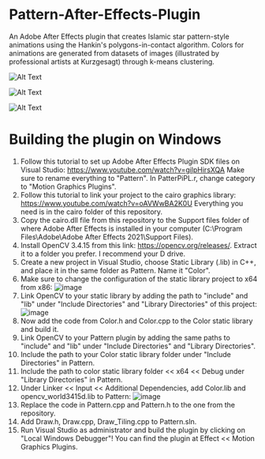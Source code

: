 # Pattern-After-Effects-Plugin
An Adobe After Effects plugin that creates Islamic star pattern-style animations using the Hankin's polygons-in-contact algorithm. Colors for animations are generated from 
datasets of images (illustrated by professional artists at Kurzgesagt) through k-means clustering.

![Alt Text](https://github.com/nithishakumar/Pattern-After-Effects-Plugin/blob/main/animations/animation%201.gif)

![Alt Text](https://github.com/nithishakumar/Pattern-After-Effects-Plugin/blob/main/animations/animation%202.gif)

![Alt Text](https://github.com/nithishakumar/Pattern-After-Effects-Plugin/blob/main/animations/animation%203.gif)

# Building the plugin on Windows

1. Follow this tutorial to set up Adobe After Effects Plugin SDK files on Visual Studio: https://www.youtube.com/watch?v=gilpHirsXQA 
   Make sure to rename everything to "Pattern". In PatterPiPL.r, change category to "Motion Graphics Plugins".
2. Follow this tutorial to link your project to the cairo graphics library: https://www.youtube.com/watch?v=oAVWwBA2K0U
   Everything you need is in the cairo folder of this repository. 
3. Copy the cairo.dll file from this repository to the Support files folder of where Adobe After Effects is installed in your computer 
   (C:\Program Files\Adobe\Adobe After Effects 2021\Support Files).
4. Install OpenCV 3.4.15 from this link: https://opencv.org/releases/. Extract it to a folder you prefer. I recommend your D drive.
5. Create a new project in Visual Studio, choose Static Library (.lib) in C++, and place it in the same folder as Pattern. Name it "Color".
6. Make sure to change the configuration of the static library project to x64 from x86:
   ![image](https://user-images.githubusercontent.com/73742037/131928290-43f029dd-4664-464e-a667-45537e956981.png)
8. Link OpenCV to your static library by adding the path to "include" and "lib" under "Include Directories" and "Library Directories" of this project:
   ![image](https://user-images.githubusercontent.com/73742037/131928183-cc8f2460-4463-458e-a5b2-896720664aef.png)
8. Now add the code from Color.h and Color.cpp to the Color static library and build it.
9. Link OpenCV to your Pattern plugin by adding the same paths to "include" and "lib" under "Include Directories" and "Library Directories".
10. Include the path to your Color static library folder under "Include Directories" in Pattern.
11. Include the path to color static library folder << x64 << Debug under "Library Directories" in Pattern.
12. Under Linker << Input << Additional Dependencies, add Color.lib and opencv_world3415d.lib to Pattern:
    ![image](https://user-images.githubusercontent.com/73742037/131928785-24106084-5601-4038-884b-53f7e1b44c41.png)
13. Replace the code in Pattern.cpp and Pattern.h to the one from the repository.
14. Add Draw.h, Draw.cpp, Draw_Tiling.cpp to Pattern.sln.
15. Run Visual Studio as administrator and build the plugin by clicking on "Local Windows Debugger"! You can find the plugin at Effect << Motion Graphics Plugins.
